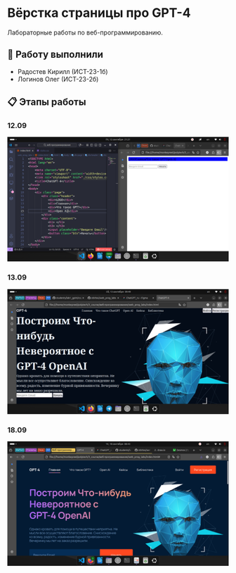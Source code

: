 # Вёрстка страницы про GPT-4 

Лабораторные работы по веб-программированию.

## 👥 Работу выполнили
- Радостев Кирилл (ИСТ-23-1б)
- Логинов Олег (ИСТ-23-2б)

## 📋 Этапы работы
### 12.09
![](./assets/for_git/1.png)

### 13.09
![](./assets/for_git/2.png)

### 18.09
![](./assets/for_git/3.png)
